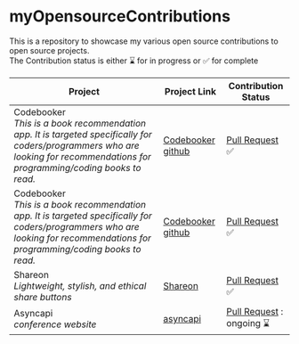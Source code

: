 # myOpensourceContributions

This is a repository to showcase my various open source contributions to open source projects. <br /> The Contribution status is either :hourglass: for in progress or :white_check_mark: for complete

| Project                                                                                                                                                                           | Project Link                                               | Contribution Status                                                                           |
| --------------------------------------------------------------------------------------------------------------------------------------------------------------------------------- | ---------------------------------------------------------- | --------------------------------------------------------------------------------------------- |
| Codebooker <br> _This is a book recommendation app. It is targeted specifically for coders/programmers who are looking for recommendations for programming/coding books to read._ | [Codebooker github](https://github.com/gbowne1/codebooker) | [Pull Request](https://github.com/gbowne1/codebooker/pull/85) :white_check_mark:              |
| Codebooker <br> _This is a book recommendation app. It is targeted specifically for coders/programmers who are looking for recommendations for programming/coding books to read._ | [Codebooker github](https://github.com/gbowne1/codebooker) | [Pull Request](https://github.com/gbowne1/codebooker/pull/117) :white_check_mark:             |
| Shareon <br> _Lightweight, stylish, and ethical share buttons_                                                                                                                    | [Shareon](https://github.com/kytta/shareon)                | [Pull Request](https://github.com/kytta/shareon/pull/80#) :white_check_mark:                  |
| Asyncapi <br> _conference website_                                                                                                                                                | [asyncapi](https://github.com/asyncapi/conference-website) | [Pull Request](https://github.com/asyncapi/conference-website/pull/206) : ongoing :hourglass: |

